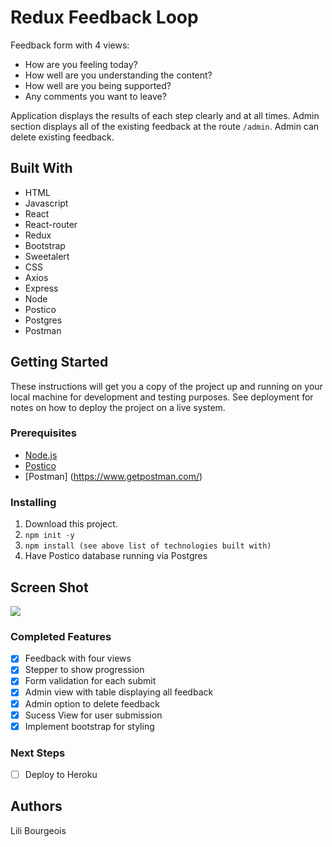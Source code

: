 # Redux Feedback Loop

Feedback form with 4 views: 

- How are you feeling today?
- How well are you understanding the content?
- How well are you being supported?
- Any comments you want to leave?

Application displays the results of each step clearly and at all times. Admin section displays all of the existing feedback at the route `/admin`. Admin can delete existing feedback.


## Built With

- HTML
- Javascript
- React
- React-router
- Redux
- Bootstrap
- Sweetalert
- CSS
- Axios
- Express
- Node
- Postico
- Postgres
- Postman

## Getting Started

These instructions will get you a copy of the project up and running on your local machine for development and testing purposes. See deployment for notes on how to deploy the project on a live system.

### Prerequisites

- [Node.js](https://nodejs.org/en/)
- [Postico](https://eggerapps.at/postico/)
- [Postman] (https://www.getpostman.com/)


### Installing


1. Download this project.
2. `npm init -y`
3. `npm install (see above list of technologies built with)`
4. Have Postico database running via Postgres


## Screen Shot

<img src="/server/public/images/screenshot.png/">


### Completed Features

- [x] Feedback with four views
- [x] Stepper to show progression
- [x] Form validation for each submit
- [x] Admin view with table displaying all feedback
- [x] Admin option to delete feedback
- [x] Sucess View for user submission
- [x] Implement bootstrap for styling

### Next Steps

- [ ] Deploy to Heroku


## Authors

Lili Bourgeois
